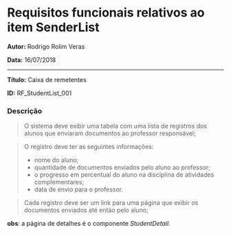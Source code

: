 Requisitos funcionais relativos ao item SenderList
=========================================

**Autor:**  Rodrigo Rolim Veras

**Data:**   16/07/2018

----

**Título:** Caixa de remetentes

**ID:**     RF_StudentList_001

### Descrição

> O sistema deve exibir uma tabela com uma lista de registros dos alunos que enviaram documentos ao professor responsável;

> O registro deve ter as seguintes informações:
 > * nome do aluno;
 > * quantidade de documentos enviados pelo aluno ao professor;
 > * o progresso em percentual do aluno na disciplina de atividades complementares;
 > * data de envio para o professor.

> Cada registro deve ser um link para uma página que exibir os documentos enviados até então pelo aluno;

**obs**: a página de detalhes é o componente *StudentDetail*. 

